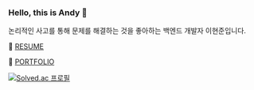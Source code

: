 ### Hello, this is Andy 👋

논리적인 사고를 통해 문제를 해결하는 것을 좋아하는 백엔드 개발자 이현준입니다.

<p>🔗 <a href="https://jvnlee.notion.site/RESUME-e52020a99e3d413188f9ad74b337af20">RESUME</a></p>

<p>🔗 <a href="https://jvnlee.notion.site/PORTFOLIO-06095c8b3bc94b94b4eba08cfe1c3886">PORTFOLIO</a></p>

[![Solved.ac 프로필](http://mazassumnida.wtf/api/v2/generate_badge?boj=lhjun1028)](https://solved.ac/lhjun1028)

